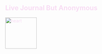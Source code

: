 <body>

<div style="color: #F8DDF4">
        <br>
        <h2>Live Journal But Anonymous</h2>
        <!-- <img src='./images/me.jpg' alt='Liz' height="100" width="100"/> -->
        <img src='https://emojipedia-us.s3.dualstack.us-west-1.amazonaws.com/thumbs/240/apple/271/anatomical-heart_1fac0.png' alt='heart' height="100" width="100" />
</div>
<link rel="stylesheet" href="path/to/module/css/colors.css">

</body>